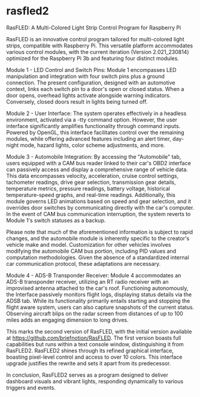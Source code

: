 # rasfled2

RasFLED: A Multi-Colored Light Strip Control Program for Raspberry Pi

RasFLED is an innovative control program tailored for multi-colored light strips, compatible with Raspberry Pi. This versatile platform accommodates various control modules, with the current iteration (Version 2.021_230814) optimized for the Raspberry Pi 3b and featuring four distinct modules.

Module 1 - LED Control and Switch Pins:
Module 1 encompasses LED manipulation and integration with four switch pins plus a ground connection. The present configuration, designed with an automotive context, links each switch pin to a door's open or closed status. When a door opens, overhead lights activate alongside warning indicators. Conversely, closed doors result in lights being turned off.

Module 2 - User Interface:
The system operates effectively in a headless environment, activated via a -tty command option. However, the user interface significantly amplifies functionality through command inputs. Powered by OpenGL, this interface facilitates control over the remaining modules, while offering advanced features including an alert timer, day-night mode, hazard lights, color scheme adjustments, and more.

Module 3 - Automobile Integration:
By accessing the "Automobile" tab, users equipped with a CAM bus reader linked to their car's OBD2 interface can passively access and display a comprehensive range of vehicle data. This data encompasses velocity, acceleration, cruise control settings, tachometer readings, drive gear selection, transmission gear details, temperature metrics, pressure readings, battery voltage, historical temperature-speed graphs, and real-time readings. Additionally, this module governs LED animations based on speed and gear selection, and it overrides door switches by communicating directly with the car's computer. In the event of CAM bus communication interruption, the system reverts to Module 1's switch statuses as a backup.

Please note that much of the aforementioned information is subject to rapid changes, and the automobile module is inherently specific to the creator's vehicle make and model. Customization for other vehicles involves modifying the automobile CAM bus portion, including PID values and computation methodologies. Given the absence of a standardized internal car communication protocol, these adaptations are necessary.

Module 4 - ADS-B Transponder Receiver:
Module 4 accommodates an ADS-B transponder receiver, utilizing an RT radio receiver with an improvised antenna attached to the car's roof. Functioning autonomously, the Interface passively monitors flight logs, displaying status details via the ADSB tab. While its functionality primarily entails starting and stopping the flight aware system, users can also capture snapshots of the current status. Observing aircraft blips on the radar screen from distances of up to 100 miles adds an engaging dimension to long drives.

This marks the second version of RasFLED, with the initial version available at https://github.com/briefnotion/RasFLED. The first version boasts full capabilities but runs within a text console window, distinguishing it from RasFLED2. RasFLED2 shines through its refined graphical interface, boasting pixel-level control and access to over 10 colors. This interface upgrade justifies the rewrite and sets it apart from its predecessor.

In conclusion, RasFLED2 serves as a program designed to deliver dashboard visuals and vibrant lights, responding dynamically to various triggers and events.
